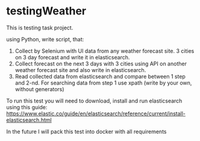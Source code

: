 # testingWeather

This is testing task project.

using Python, write script, that:


1. Collect by Selenium with UI data from any weather forecast site. 3 cities on 3 day forecast and write it in elasticsearch.
2. Collect forecast on the next 3 days with 3 cities using API on another weather forecast site and also write in elasticsearch.
3. Read collected data from elasticsearсh and compare between 1 step and 2-nd.
For searching data from step 1 use xpath (write by your own, without generators)

To run this test you will need to download, install and run elasticsearch using this guide:
https://www.elastic.co/guide/en/elasticsearch/reference/current/install-elasticsearch.html 

In the future I will pack this test into docker with all requirements
